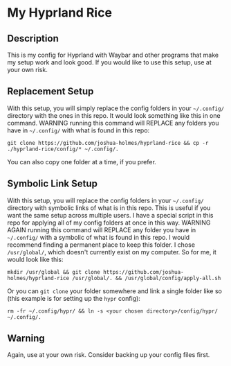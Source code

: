 # My Hyprland Rice

## Description

This is my config for Hyprland with Waybar and other programs that make my setup work and look good. If you would like to use this setup, use at your own risk.

## Replacement Setup

With this setup, you will simply replace the config folders in your `~/.config/` directory with the ones in this repo. It would look something like this in one command. WARNING running this command will REPLACE any folders you have in `~/.config/` with what is found in this repo:

```
git clone https://github.com/joshua-holmes/hyprland-rice && cp -r ./hyprland-rice/config/* ~/.config/.
```

You can also copy one folder at a time, if you prefer.

## Symbolic Link Setup

With this setup, you will replace the config folders in your `~/.config/` directory with symbolic links of what is in this repo. This is useful if you want the same setup across multiple users. I have a special script in this repo for applying all of my config folders at once in this way. WARNING AGAIN running this command will REPLACE any folder you have in `~/.config/` with a symbolic of what is found in this repo. I would recommend finding a permanent place to keep this folder. I chose `/usr/global/`, which doesn't currently exist on my computer. So for me, it would look like this:

```
mkdir /usr/global && git clone https://github.com/joshua-holmes/hyprland-rice /usr/global/. && /usr/global/config/apply-all.sh
```

Or you can `git clone` your folder somewhere and link a single folder like so (this example is for setting up the `hypr` config):

```
rm -fr ~/.config/hypr/ && ln -s <your chosen directory>/config/hypr/ ~/.config/.
```

## Warning

Again, use at your own risk. Consider backing up your config files first.
